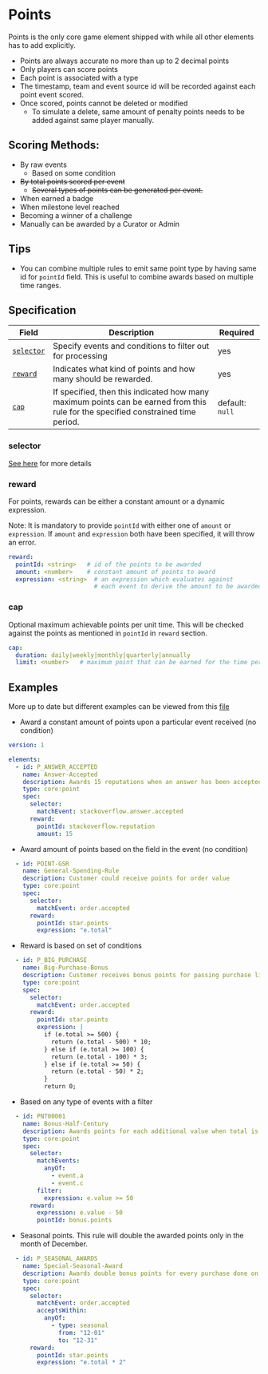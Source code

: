 # Points

Points is the only core game element shipped with while all other elements has to add explicitly.

 * Points are always accurate no more than up to 2 decimal points
 * Only players can score points
 * Each point is associated with a type
 * The timestamp, team and event source id will be recorded against each point event scored.
 * Once scored, points cannot be deleted or modified
   * To simulate a delete, same amount of penalty points needs to be added against same player manually.
   
## Scoring Methods:
 * By raw events
   * Based on some condition
 * ~~By total points scored per event~~
   * ~~Several types of points can be generated per event.~~
 * When earned a badge
 * When milestone level reached
 * Becoming a winner of a challenge
 * Manually can be awarded by a Curator or Admin

## Tips
* You can combine multiple rules to emit same point type by having same id for `pointId` field.
  This is useful to combine awards based on multiple time ranges.

## Specification


| Field | Description | Required |
| --- | --- | --- |
| [`selector`](common-spec.md#selector) | Specify events and conditions to filter out for processing | yes |
| [`reward`](#reward) | Indicates what kind of points and how many should be rewarded. | yes |
| [`cap`](#cap) | If specified, then this indicated how many maximum points can be earned from this rule for the specified constrained time period. | default: `null` |

### selector
 [See here](common-spec.md#selector) for more details

### reward
 For points, rewards can be either a constant amount or a dynamic expression.

Note: It is mandatory to provide `pointId` with either one of `amount` or `expression`.
If `amount` and `expression` both have been specified, it will throw an error.

```yaml
reward:
  pointId: <string>   # id of the points to be awarded
  amount: <number>    # constant amount of points to award
  expression: <string>  # an expression which evaluates against 
                        # each event to derive the amount to be awarded.
```

### cap
Optional maximum achievable points per unit time. This will be checked
against the points as mentioned in `pointId` in `reward` section. 

```yaml
cap:
  duration: daily|weekly|monthly|quarterly|annually
  limit: <number>   # maximum point that can be earned for the time period 
```

## Examples

More up to date but different examples can be viewed from this [file](../../elements/points/src/test/resources/points.yml)

* Award a constant amount of points upon a particular event received (no condition)
```yaml
version: 1

elements:
  - id: P_ANSWER_ACCEPTED
    name: Answer-Accepted
    description: Awards 15 reputations when an answer has been accepted
    type: core:point
    spec:
      selector:
        matchEvent: stackoverflow.answer.accepted
      reward:
        pointId: stackoverflow.reputation
        amount: 15
```

* Award amount of points based on the field in the event (no condition)
```yaml
  - id: POINT-GSR
    name: General-Spending-Rule
    description: Customer could receive points for order value
    type: core:point
    spec:
      selector:
        matchEvent: order.accepted
      reward:
        pointId: star.points
        expression: "e.total"
```

* Reward is based on set of conditions
```yaml
  - id: P_BIG_PURCHASE
    name: Big-Purchase-Bonus
    description: Customer receives bonus points for passing purchase limit.
    type: core:point
    spec:
      selector:
        matchEvent: order.accepted
      reward:
        pointId: star.points
        expression: |
          if (e.total >= 500) {
            return (e.total - 500) * 10;
          } else if (e.total >= 100) {
            return (e.total - 100) * 3;
          } else if (e.total >= 50) {
            return (e.total - 50) * 2;
          }
          return 0;
```

* Based on any type of events with a filter
```yaml
  - id: PNT00001
    name: Bonus-Half-Century
    description: Awards points for each additional value when total is greater than 50
    type: core:point
    spec:
      selector:
        matchEvents:
          anyOf:
            - event.a
            - event.c
        filter:
          expression: e.value >= 50
      reward:
        expression: e.value - 50
        pointId: bonus.points
```

* Seasonal points. This rule will double the awarded points only in the month of December.
```yaml
  - id: P_SEASONAL_AWARDS
    name: Special-Seasonal-Award
    description: Awards double bonus points for every purchase done on december.
    type: core:point
    spec:
      selector:
        matchEvent: order.accepted
        acceptsWithin:
          anyOf:
            - type: seasonal
              from: "12-01"
              to: "12-31"
      reward:
        pointId: star.points
        expression: "e.total * 2"
```